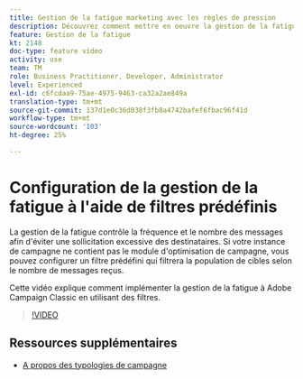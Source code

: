 ```yaml
---
title: Gestion de la fatigue marketing avec les règles de pression
description: Découvrez comment mettre en oeuvre la gestion de la fatigue à Adobe Campaign Classic en utilisant des filtres.
feature: Gestion de la fatigue
kt: 2148
doc-type: feature video
activity: use
team: TM
role: Business Practitioner, Developer, Administrator
level: Experienced
exl-id: c6fcdaa9-75ae-4975-9463-ca32a2ae849a
translation-type: tm+mt
source-git-commit: 137d1e0c36d038f3fb8a4742bafef6fbac96f41d
workflow-type: tm+mt
source-wordcount: '103'
ht-degree: 25%

---
```


# Configuration de la gestion de la fatigue à l&#39;aide de filtres prédéfinis

La gestion de la fatigue contrôle la fréquence et le nombre des messages afin d&#39;éviter une sollicitation excessive des destinataires. Si votre instance de campagne ne contient pas le module d&#39;optimisation de campagne, vous pouvez configurer un filtre prédéfini qui filtrera la population de cibles selon le nombre de messages reçus.

Cette vidéo explique comment implémenter la gestion de la fatigue à Adobe Campaign Classic en utilisant des filtres.

>[!VIDEO](https://video.tv.adobe.com/v/25091?quality=12)

## Ressources supplémentaires

* [A propos des typologies de campagne](https://docs.adobe.com/content/help/en/campaign-classic/using/orchestrating-campaigns/campaign-optimization/about-campaign-typologies.html)
